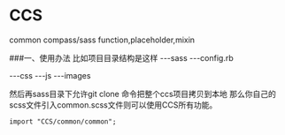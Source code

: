 CCS
===

common compass/sass function,placeholder,mixin

###一、使用办法
比如项目目录结构是这样
---sass
  ---config.rb
  
---css
---js
---images

然后再sass目录下允许git clone 命令把整个ccs项目拷贝到本地
那么你自己的scss文件引入common.scss文件则可以使用CCS所有功能。
```css
import "CCS/common/common";
```
